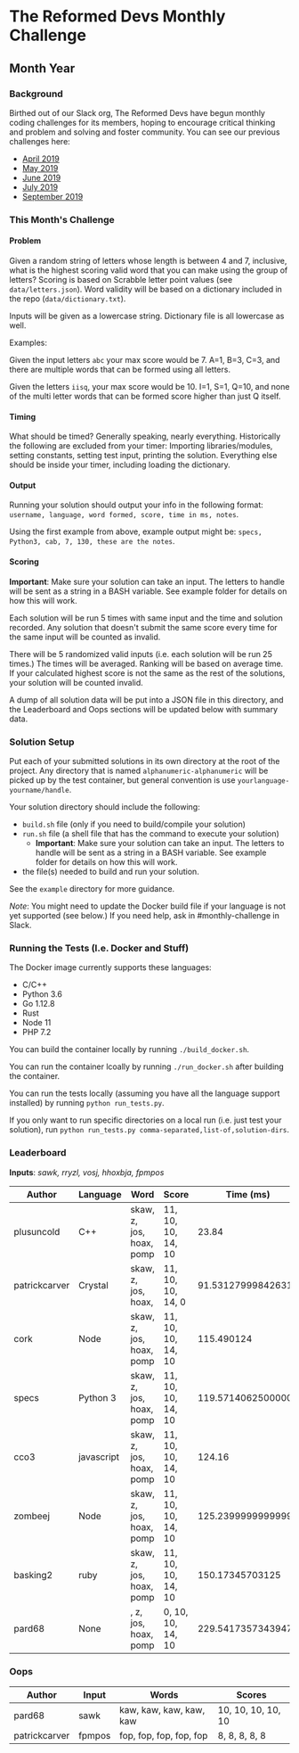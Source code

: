 # The Reformed Devs Monthly Challenge

## Month Year

### Background

Birthed out of our Slack org, The Reformed Devs have begun monthly coding challenges for its members, hoping to encourage critical thinking and problem and solving and foster community. You can see our previous challenges here:

* [April 2019](https://github.com/plusuncold/longest-word-test)
* [May 2019](https://github.com/plusuncold/rainfall-calc-challenge)
* [June 2019](https://github.com/ReformedDevs/challenge-2019-06)
* [July 2019](https://github.com/ReformedDevs/challenge-2019-07)
* [September 2019](https://github.com/ReformedDevs/challenge-2019-09)

### This Month's Challenge

#### Problem

Given a random string of letters whose length is between 4 and 7, inclusive, what is the highest scoring valid word that you can make using the group of letters? Scoring is based on Scrabble letter point values (see `data/letters.json`). Word validity will be based on a dictionary included in the repo (`data/dictionary.txt`).

Inputs will be given as a lowercase string. Dictionary file is all lowercase as well.

Examples:

Given the input letters `abc` your max score would be 7. A=1, B=3, C=3, and there are multiple words that can be formed using all letters.

Given the letters `iisq`, your max score would be 10. I=1, S=1, Q=10, and none of the multi letter words that can be formed score higher than just Q itself.

#### Timing

What should be timed? Generally speaking, nearly everything. Historically the following are excluded from your timer: Importing libraries/modules, setting constants, setting test input, printing the solution. Everything else should be inside your timer, including loading the dictionary.

#### Output

Running your solution should output your info in the following format: `username, language, word formed, score, time in ms, notes`.

Using the first example from above, example output might be: `specs, Python3, cab, 7, 130, these are the notes`.

#### Scoring

**Important**: Make sure your solution can take an input. The letters to handle will be sent as a string in a BASH variable. See example folder for details on how this will work.

Each solution will be run 5 times with same input and the time and solution recorded. Any solution that doesn't submit the same score every time for the same input will be counted as invalid.

There will be 5 randomized valid inputs (i.e. each solution will be run 25 times.) The times will be averaged. Ranking will be based on average time. If your calculated highest score is not the same as the rest of the solutions, your solution will be counted invalid.

A dump of all solution data will be put into a JSON file in this directory, and the Leaderboard and Oops sections will be updated below with summary data.

### Solution Setup

Put each of your submitted solutions in its own directory at the root of the project. Any directory that is named `alphanumeric-alphanumeric` will be picked up by the test container, but general convention is use `yourlanguage-yourname/handle`.

Your solution directory should include the following:

* `build.sh` file (only if you need to build/compile your solution)
* `run.sh` file (a shell file that has the command to execute your solution)
  * **Important**: Make sure your solution can take an input. The letters to handle will be sent as a string in a BASH variable. See example folder for details on how this will work.
* the file(s) needed to build and run your solution.

See the `example` directory for more guidance.

*Note*: You might need to update the Docker build file if your language is not yet supported (see below.) If you need help, ask in #monthly-challenge in Slack.

### Running the Tests (I.e. Docker and Stuff)

The Docker image currently supports these languages:

* C/C++
* Python 3.6
* Go 1.12.8
* Rust
* Node 11
* PHP 7.2

You can build the container locally by running `./build_docker.sh`.

You can run the container lcoally by running `./run_docker.sh` after building the container.

You can run the tests locally (assuming you have all the language support installed) by running `python run_tests.py`.

If you only want to run specific directories on a local run (i.e. just test your solution), run `python run_tests.py comma-separated,list-of,solution-dirs`.

### Leaderboard

__Inputs__: _sawk, rryzl, vosj, hhoxbja, fpmpos_

Author | Language | Word | Score | Time (ms) | Notes
--- | --- | --- | --- | --- | ---
plusuncold | C++ | skaw, z, jos, hoax, pomp | 11, 10, 10, 14, 10 | 23.84 | 
patrickcarver | Crystal | skaw, z, jos, hoax,   | 11, 10, 10, 14, 0 | 91.53127999842631 | 
cork | Node | skaw, z, jos, hoax, pomp | 11, 10, 10, 14, 10 | 115.490124 | Put some FP and async on it
specs | Python 3 | skaw, z, jos, hoax, pomp | 11, 10, 10, 14, 10 | 119.57140625000002 | strolling down the yeet
cco3 | javascript | skaw, z, jos, hoax, pomp | 11, 10, 10, 14, 10 | 124.16 | sparse arrays
zombeej | Node | skaw, z, jos, hoax, pomp | 11, 10, 10, 14, 10 | 125.23999999999998 | hoooo doggy
basking2 | ruby | skaw, z, jos, hoax, pomp | 11, 10, 10, 14, 10 | 150.17345703125 | ARG: ["sawk"]
pard68 | None |  , z, jos, hoax, pomp | 0, 10, 10, 14, 10 | 229.54173573439476 | Max time penalty applied

### Oops

Author | Input | Words | Scores
--- | --- | --- | ---
pard68 | sawk | kaw, kaw, kaw, kaw, kaw | 10, 10, 10, 10, 10
patrickcarver | fpmpos | fop, fop, fop, fop, fop | 8, 8, 8, 8, 8

